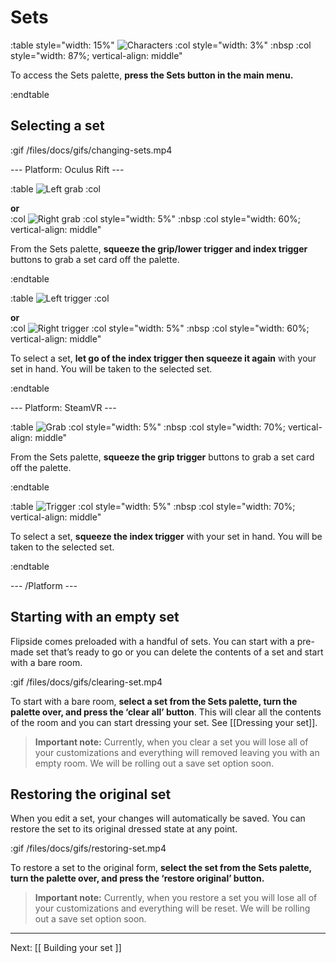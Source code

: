 # Sets

:table style="width: 15%"
	![Characters](/files/docs/graphics/button_p-sets.png)
:col style="width: 3%"
	:nbsp
:col style="width: 87%; vertical-align: middle"

To access the Sets palette, **press the Sets button in the main menu.**

:endtable

## Selecting a set

:gif /files/docs/gifs/changing-sets.mp4

--- Platform: Oculus Rift ---

:table
	![Left grab](/files/docs/graphics/Oculus-touch-alt_L-trigger_L-grip.png)
:col
	<div class="center middle"><b>or</b></div>
:col
	![Right grab](/files/docs/graphics/Oculus-touch_R-trigger_R-grip.png)
:col style="width: 5%"
	:nbsp
:col style="width: 60%; vertical-align: middle"

From the Sets palette, **squeeze the grip/lower trigger and index trigger** buttons to grab a set card off the palette. 

:endtable

:table
	![Left trigger](/files/docs/graphics/Oculus-touch_L-trigger_L-grip.png)
:col
	<div class="center middle"><b>or</b></div>
:col
	![Right trigger](/files/docs/graphics/Oculus-touch_R-trigger-f_R-grip.png)
:col style="width: 5%"
	:nbsp
:col style="width: 60%; vertical-align: middle"

To select a set, **let go of the index trigger then squeeze it again** with your set in hand. You will be taken to the selected set.

:endtable

--- Platform: SteamVR ---

:table
	![Grab](/files/docs/graphics/Vive_grip.png)
:col style="width: 5%"
	:nbsp
:col style="width: 70%; vertical-align: middle"

From the Sets palette, **squeeze the grip trigger** buttons to grab a set card off the palette. 

:endtable

:table
	![Trigger](/files/docs/graphics/Vive_grip-f_trigger.png)
:col style="width: 5%"
	:nbsp
:col style="width: 70%; vertical-align: middle"

To select a set, **squeeze the index trigger** with your set in hand. You will be taken to the selected set.

:endtable

--- /Platform ---

## Starting with an empty set

Flipside comes preloaded with a handful of sets.  You can start with a pre-made set that’s
ready to go or you can delete the contents of a set and start with a bare room.

:gif /files/docs/gifs/clearing-set.mp4

To start with a bare room, **select a set from the Sets palette, turn the palette over,
and press the ‘clear all’ button**. This will clear all the contents of the room and you
can start dressing your set. See [[Dressing your set]].

> **Important note:** Currently, when you clear a set you will lose all of your
customizations and everything will removed leaving you with an empty room. We will be
rolling out a save set option soon.

## Restoring the original set

When you edit a set, your changes will automatically be saved. You can restore the set
to its original dressed state at any point.  

:gif /files/docs/gifs/restoring-set.mp4

To restore a set to the original form, **select the set from the Sets palette, turn the
palette over, and press the ‘restore original’ button.**
 
> **Important note:** Currently, when you restore a set you will lose all of your
customizations and everything will be reset.  We will be rolling out a save set option
soon.

---

Next: [[ Building your set ]]
